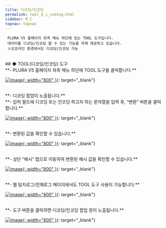 ```yaml
---
title: 디코딩/인코딩
permalink: tool_d_i_coding.html
sidebar: M_C
topnav: topnav
---
```


     PLURA V5 홈페이지 좌측 메뉴 하단에 있는 TOOL 도구입니다.
     데이터를 디코딩/인코딩 할 수 있는 기능을 자체 제공하고 있습니다.
     ※오프라인 환경에서도 디코딩/인코딩 가능

<br />
## ◆ TOOL(디코딩/인코딩) 도구

<br />
**- PLURA V5 홈페이지 좌측 메뉴 하단에 TOOL 도구를 클릭합니다.**

[![image](/docs/images/Manual/common/tool/1.png){: width="800" }](/docs/images/Manual/common/tool/1.png){: target="_blank"}

<br />
**- 디코딩 팝업이 노출됩니다.**

<br />
**- 입력 필드에 디코딩 또는 인코딩 하고자 하는 문자열을 입력 후, “변환” 버튼을 클릭합니다.**

[![image](/docs/images/Manual/common/tool/2.png){: width="800" }](/docs/images/Manual/common/etc/2.png){: target="_blank"}

<br />
**- 변환된 값을 확인할 수 있습니다.**

[![image](/docs/images/Manual/common/tool/3.png){: width="800" }](/docs/images/Manual/common/etc/3.png){: target="_blank"}

<br />
**- 상단 “해시” 탭으로 이동하여 변환된 해시 값을 확인할 수 있습니다.**

[![image](/docs/images/Manual/common/tool/4.png){: width="800" }](/docs/images/Manual/common/etc/4.png){: target="_blank"}

<br />
**- 웹 탐지로그/전체로그 페이지에서도 TOOL 도구 사용이 가능합니다.**

[![image](/docs/images/Manual/common/tool/5.png){: width="800" }](/docs/images/Manual/common/etc/5.png){: target="_blank"}

<br />
**- 도구 버튼을 클릭하면 디코딩/인코딩 팝업 창이 노출됩니다.**

[![image](/docs/images/Manual/common/tool/6.png){: width="800" }](/docs/images/Manual/common/etc/6.png){: target="_blank"}